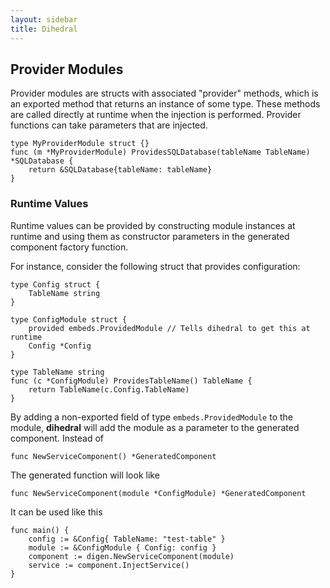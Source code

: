 ```yaml
---
layout: sidebar
title: Dihedral
---
```


## Provider Modules

Provider modules are structs with associated "provider" methods, which is an exported method that returns an instance of some type. These methods are called directly at runtime when the injection is performed. Provider functions can take parameters that are injected.

```
type MyProviderModule struct {}
func (m *MyProviderModule) ProvidesSQLDatabase(tableName TableName) *SQLDatabase {
    return &SQLDatabase{tableName: tableName}
}
```

### Runtime Values

Runtime values can be provided by constructing module instances at runtime and using them as constructor parameters in the generated component factory function.

For instance, consider the following struct that provides configuration:

```
type Config struct {
    TableName string
}

type ConfigModule struct {
    provided embeds.ProvidedModule // Tells dihedral to get this at runtime
    Config *Config
}

type TableName string
func (c *ConfigModule) ProvidesTableName() TableName {
    return TableName(c.Config.TableName)
}
```

By adding a non-exported field of type `embeds.ProvidedModule` to the module, **dihedral** will add the module as a parameter to the generated component. Instead of

    func NewServiceComponent() *GeneratedComponent

The generated function will look like 

    func NewServiceComponent(module *ConfigModule) *GeneratedComponent

It can be used like this

    func main() {
        config := &Config{ TableName: "test-table" }
        module := &ConfigModule { Config: config }
        component := digen.NewServiceComponent(module)
        service := component.InjectService()
    }
